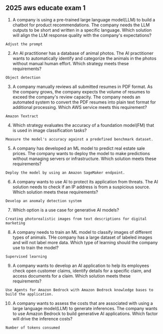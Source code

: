 ## 2025 aws educate exam 1

1. A company is using a pre-trained large language model(LLM) to build a chatbot for product recommendations. The company needs the LLM outputs to be short and written in a specific language. Which solution will align the LLM response quality with the company's expectations?

```
Adjust the prompt
```

2. An AI practitioner has a database of animal photos. The AI practitioner wants to automatically identify and categorize the animals in the photos without manual human effort. Which strategy meets these requirements?

```
Object detection
```

3. A company manually reviews all submitted resumes in PDF format. As the company grows, the company expects the volume of resumes to exceed the company's review capacity. The company needs an automated system to convert the PDF resumes into plain text format for additional processing. Which AWS service meets this requirement?

```
Amazon Textract
```

4. Which strategy evaluates the accuracy of a foundation model(FM) that is used in image classification tasks?

```
Measure the model's accuracy against a predefined benchmark dataset.
```

5. A company has developed an ML model to predict real estate sale prices. The company wants to deploy the model to make predictions without managing servers or infrastructure. Which solution meets these requirements?

```
Deploy the model by using an Amazon SageMaker endpoint.
```

6. A company wants to use AI to protect its application from threats. The AI solution needs to check if an IP address is from a suspicious source. Which solution meets these requirements?

```
Develop an anomaly detection system
```

7. Which option is a use case for generative AI models?

```
Creating photorealistic images from text descriptions for digital marketing
```

8. A company needs to train an ML model to classify images of different types of animals. THe company has a large dataset of labeled images and will not label more data. Which type of learning should the company use to train the model?

```
Supervised learning
```

9. A company wants to develop an AI application to help its employees check open customer claims, identify details for a specific claim, and access documents for a claim. Which solution meets these requirements?

```
Use Agents for Amazon Bedrock with Amazon Bedrock knowledge bases to build the application.
```

10. A company wants to assess the costs that are associated with using a large language model(LLM) to generate inferences. The company wants to use Amazon Bedrock to build generative AI applications. Which factor will drive the inference costs?

```
Number of tokens consumed
```
